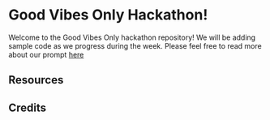 # Good Vibes Only Hackathon!

Welcome to the Good Vibes Only hackathon repository! We will be adding sample code as we progress during the week. 
Please feel free to read more about our prompt [here](https://docs.google.com/document/d/14hlsrMDOugsp30lD8UjUfkf9JQxwlGRfId7Ra-rsjC4/edit?usp=sharing)

## Resources 

## Credits 
